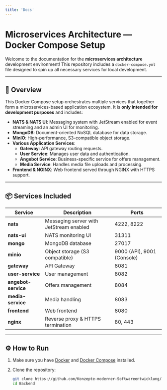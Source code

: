 ```yaml
---
title: 'Docs'
---
```


# Microservices Architecture — Docker Compose Setup

Welcome to the documentation for the **microservices architecture** development environment! This repository includes a `docker-compose.yml` file designed to spin up all necessary services for local development.

---

## 🚀 Overview

This Docker Compose setup orchestrates multiple services that together form a microservices-based application ecosystem. It is **only intended for development purposes** and includes:

- **NATS & NATS UI**: Messaging system with JetStream enabled for event streaming and an admin UI for monitoring.
- **MongoDB**: Document-oriented NoSQL database for data storage.
- **MinIO**: High-performance, S3-compatible object storage.
- **Various Application Services**:
    - **Gateway**: API gateway routing requests.
    - **User Service**: Manages user data and authentication.
    - **Angebot Service**: Business-specific service for offers management.
    - **Media Service**: Handles media file uploads and processing.
- **Frontend & NGINX**: Web frontend served through NGINX with HTTPS support.

---

## 📦 Services Included

| Service         | Description                                  | Ports           |
|-----------------|----------------------------------------------|-----------------|
| **nats**        | Messaging server with JetStream enabled      | 4222, 8222      |
| **nats-ui**     | NATS monitoring UI                           | 31311           |
| **mongo**       | MongoDB database                             | 27017           |
| **minio**       | Object storage (S3 compatible)               | 9000 (API), 9001 (Console) |
| **gateway**     | API Gateway                                 | 8081            |
| **user-service**| User management                             | 8082            |
| **angebot-service** | Offers management                         | 8084            |
| **media-service**| Media handling                              | 8083            |
| **frontend**    | Web frontend                                | 8080            |
| **nginx**       | Reverse proxy & HTTPS termination           | 80, 443         |

---

## ⚙️ How to Run

1. Make sure you have [Docker](https://www.docker.com/get-started) and [Docker Compose](https://docs.docker.com/compose/install/) installed.

2. Clone the repository:

   ```bash
   git clone https://github.com/Konzepte-moderner-Softwareentwicklung/Backend.git
   cd Backend
